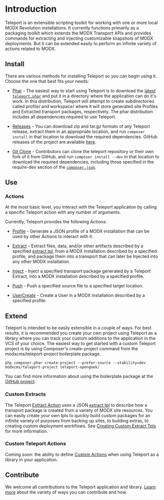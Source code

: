 # Introduction

Teleport is an extensible scripting toolkit for working with one or more local MODX Revolution installations. It currently functions primarily as a packaging toolkit which extends the MODX Transport APIs and provides commands for extracting and injecting customizable snapshots of MODX deployments. But it can be extended easily to perform an infinite variety of actions related to MODX.


## Install

There are various methods for installing Teleport so you can begin using it. Choose the one that best fits your needs:

* [Phar](install/phar.md) - The easiest way to start using Teleport is to download the [latest `teleport.phar`](http://modx.s3.amazonaws.com/releases/teleport/teleport.phar) and put it in a directory where the application can do it's work. In this distribution, Teleport will attempt to create subdirectories called profile/ and workspace/ where it will store generated site Profiles and Extracted transport packages, respectively. The phar distribution includes all dependencies required to use Teleport.

* [Releases](install/releases.md) - You can download zip and tar.gz formats of any Teleport release, extract them in an appropriate location, and run `composer install` in that location to download the required dependencies. GitHub releases of the project are available [here](https://github.com/modxcms/teleport/releases).

* [Git Clone](install/git-clone.md) - Contributors can clone the teleport repository or their own fork of it from GitHub, and run `composer install --dev` in that location to download the required dependencies, including those specified in the require-dev section of the [`composer.json`](../composer.json).


## Use

### Actions

At the most basic level, you interact with the Teleport application by calling a specific Teleport action with any number of arguments.

Currently, Teleport provides the following Actions:

* [Profile](use/profile.md) - Generate a JSON profile of a MODX installation that can be used by other Actions to interact with it.

* [Extract](use/extract.md) - Extract files, data, and/or other artifacts described by a specified [extract tpl](use/extract/tpl.md), from a MODX installation described by a specified profile, and package them into a transport that can later be Injected into any other MODX installation.

* [Inject](use/inject.md) - Inject a specified transport package generated by a Teleport Extract, into a MODX installation described by a specified profile.

* [Push](use/push.md) - Push a specified source file to a specified target location.

* [UserCreate](use/user-create.md) - Create a User in a MODX installation described by a specified profile.


## Extend

Teleport is intended to be easily extensible in a couple of ways. For best results, it is recommended you create your own project using Teleport as a library where you can track your custom additions to the application in the VCS of your choice. The easiest way to get started with a custom Teleport project is by using Composer's create-project command from the modxcms/teleport-project boilerplate package.

    php composer.phar create-project --prefer-source --stability=dev modxcms/teleport-project teleport-opengeek/

You can find more information about using the boilerplate package at the [GitHub project](https://github.com/modxcms/teleport-project "Teleport boilerplate project").

### Custom Extracts

The Teleport [Extract Action](use/extract.md) uses a JSON [extract tpl](use/extract/tpl.md) to describe how a transport package is created from a variety of MODX site resources. You can easily create your own tpls to quickly build custom packages for an infinite variety of purposes from backing up sites, to building extras, to creating custom deployment workflows. See [Creating Custom Extract Tpls](extend/custom-extract-tpls.md) for more information.

### Custom Teleport Actions

Coming soon: the ability to define [Custom Actions](extend/custom-actions.md) when using Teleport as a library in your application.


## Contribute

We welcome all contributions to the Teleport application and library. [Learn more](contribute.md) about the variety of ways you can contribute and how.
